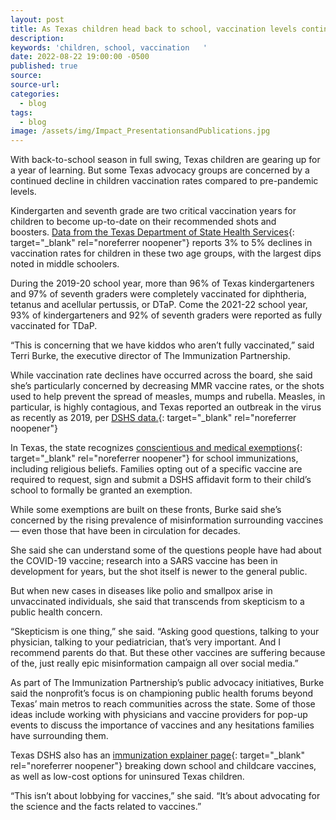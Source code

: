 ```yaml
---
layout: post
title: As Texas children head back to school, vaccination levels continue to decline
description:
keywords: 'children, school, vaccination   '
date: 2022-08-22 19:00:00 -0500
published: true
source:
source-url:
categories:
  - blog
tags:
  - blog
image: /assets/img/Impact_PresentationsandPublications.jpg
---
```

With back-to-school season in full swing, Texas children are gearing up for a year of learning. But some Texas advocacy groups are concerned by a continued decline in children vaccination rates compared to pre-pandemic levels.

Kindergarten and seventh grade are two critical vaccination years for children to become up-to-date on their recommended shots and boosters.&nbsp;[Data from the Texas Department of State Health Services](https://www.dshs.texas.gov/immunize/coverage/schools/){: target="_blank" rel="noreferrer noopener"}&nbsp;reports 3% to 5% declines in vaccination rates for children in these two age groups, with the largest dips noted in middle schoolers.

During the 2019-20 school year, more than 96% of Texas kindergarteners and 97% of seventh graders were completely vaccinated for diphtheria, tetanus and acellular pertussis, or DTaP. Come the 2021-22 school year, 93% of kindergarteners and 92% of seventh graders were reported as fully vaccinated for TDaP.

“This is concerning that we have kiddos who aren’t fully vaccinated,” said Terri Burke, the executive director of The Immunization Partnership.

While vaccination rate declines have occurred across the board, she said she’s particularly concerned by decreasing MMR vaccine rates, or the shots used to help prevent the spread of measles, mumps and rubella. Measles, in particular, is highly contagious, and Texas reported an outbreak in the virus as recently as 2019, per&nbsp;[DSHS data.](https://www.dshs.texas.gov/IDCU/disease/measles/Measles.aspx){: target="_blank" rel="noreferrer noopener"}

In Texas, the state recognizes&nbsp;[conscientious and medical exemptions](https://www.dshs.texas.gov/immunize/coverage/default.shtm){: target="_blank" rel="noreferrer noopener"}&nbsp;for school immunizations, including religious beliefs. Families opting out of a specific vaccine are required to request, sign and submit a DSHS affidavit form to their child’s school to formally be granted an exemption.

While some exemptions are built on these fronts, Burke said she’s concerned by the rising prevalence of misinformation surrounding vaccines — even those that have been in circulation for decades.

She said she can understand some of the questions people have had about the COVID-19 vaccine; research into a SARS vaccine has been in development for years, but the shot itself is newer to the general public.

But when new cases in diseases like polio and smallpox arise in unvaccinated individuals, she said that transcends from skepticism to a public health concern.

“Skepticism is one thing,” she said. “Asking good questions, talking to your physician, talking to your pediatrician, that’s very important. And I recommend parents do that. But these other vaccines are suffering because of the, just really epic misinformation campaign all over social media.”

As part of The Immunization Partnership’s public advocacy initiatives, Burke said the nonprofit’s focus is on championing public health forums beyond Texas’ main metros to reach communities across the state. Some of those ideas include working with physicians and vaccine providers for pop-up events to discuss the importance of vaccines and any hesitations families have surrounding them.

Texas DSHS also has an&nbsp;[immunization explainer page](https://www.dshs.texas.gov/immunize/default.shtm){: target="_blank" rel="noreferrer noopener"}&nbsp;breaking down school and childcare vaccines, as well as low-cost options for uninsured Texas children.

“This isn’t about lobbying for vaccines,” she said. “It’s about advocating for the science and the facts related to vaccines.”